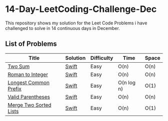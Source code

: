 # 14-Day-LeetCoding-Challenge-Dec
This repository shows my solution for the Leet Code Problems i have challenged to solve in 14 continuous days in December.


## List of Problems

| Title  | Solution | Difficulty  | Time | Space  |
| ------ | -------- | ----------- | ---- | ------ |
| [Two Sum](https://leetcode.com/problems/two-sum/) | [Swift](https://github.com/Prasanth-iOS/14-Day-LeetCoding-Challenge-Dec/blob/main/1_TwoSumProblem_Day1.playground/Contents.swift) | Easy | O(n) | O(n) |
| [Roman to Integer](https://leetcode.com/problems/roman-to-integer/) | [Swift](https://github.com/Prasanth-iOS/14-Day-LeetCoding-Challenge-Dec/blob/main/2_RomanToInteger_Day1.playground/Contents.swift) | Easy | O(n) | O(n) |
| [Longest Common Prefix](https://leetcode.com/problems/longest-common-prefix/) | [Swift](https://github.com/Prasanth-iOS/14-Day-LeetCoding-Challenge-Dec/blob/main/3_LongestCommonPrefix_Day2.playground/Contents.swift) | Easy | O(n log n) | O(1) |
| [Valid Parentheses](https://leetcode.com/problems/valid-parentheses/) | [Swift](https://github.com/Prasanth-iOS/14-Day-LeetCoding-Challenge-Dec/blob/main/4_ValidParentheses_Day2.playground/Contents.swift) | Easy | O(n) | O(n) |
| [Merge Two Sorted Lists](https://leetcode.com/problems/merge-two-sorted-lists/) | [Swift](https://github.com/Prasanth-iOS/14-Day-LeetCoding-Challenge-Dec/blob/main/5_MergeTwoSortedLists_Day2.playground/Contents.swift) | Easy | O(n) | O(1) |
